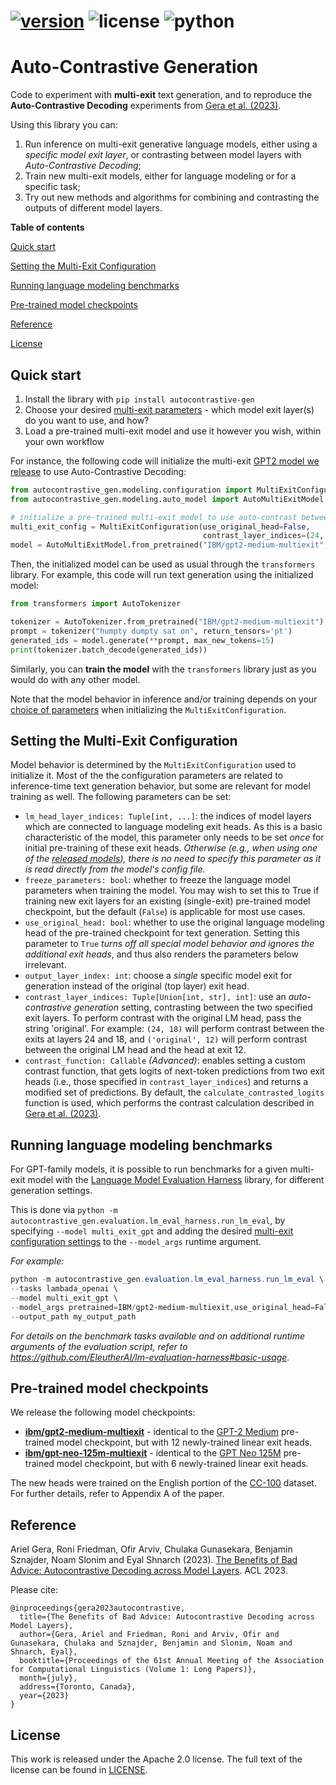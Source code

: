 # [![version](https://img.shields.io/pypi/v/autocontrastive-gen)](https://pypi.org/project/autocontrastive-gen/)  ![license](https://img.shields.io/github/license/IBM/auto-contrastive-generation)  ![python](https://img.shields.io/badge/python-3.9%20|%203.10-blue)
# Auto-Contrastive Generation

Code to experiment with **multi-exit** text generation, and to reproduce the **Auto-Contrastive Decoding** experiments from [Gera et al. (2023)](#reference). 

Using this library you can:

1. Run inference on multi-exit generative language models, either using a *specific model exit layer*, or contrasting between model layers with *Auto-Contrastive Decoding*;
2. Train new multi-exit models, either for language modeling or for a specific task;
3. Try out new methods and algorithms for combining and contrasting the outputs of different model layers.


**Table of contents**

[Quick start](#quick-start)

[Setting the Multi-Exit Configuration](#setting-the-multi-exit-configuration)

[Running language modeling benchmarks](#running-language-modeling-benchmarks)

[Pre-trained model checkpoints](#pre-trained-model-checkpoints)

[Reference](#reference)

[License](#license)

## Quick start
1. Install the library with `pip install autocontrastive-gen`
2. Choose your desired [multi-exit parameters](#setting-the-multi-exit-configuration) - which model exit layer(s) do you want to use, and how?
3. Load a pre-trained multi-exit model and use it however you wish, within your own workflow

For instance, the following code will initialize the multi-exit [GPT2 model we release](#pre-trained-model-checkpoints) to use Auto-Contrastive Decoding:
```python
from autocontrastive_gen.modeling.configuration import MultiExitConfiguration
from autocontrastive_gen.modeling.auto_model import AutoMultiExitModel

# initialize a pre-trained multi-exit model to use auto-contrast between layer 24 and layer 12
multi_exit_config = MultiExitConfiguration(use_original_head=False, 
                                           contrast_layer_indices=(24, 12))
model = AutoMultiExitModel.from_pretrained("IBM/gpt2-medium-multiexit", multi_exit_config=multi_exit_config)
```

Then, the initialized model can be used as usual through the `transformers` library. For example, this code will run text generation using the initialized model:

```python
from transformers import AutoTokenizer

tokenizer = AutoTokenizer.from_pretrained("IBM/gpt2-medium-multiexit")
prompt = tokenizer("humpty dumpty sat on", return_tensors='pt')
generated_ids = model.generate(**prompt, max_new_tokens=15)
print(tokenizer.batch_decode(generated_ids))
```
Similarly, you can **train the model** with the `transformers` library just as you would do with any other model.

Note that the model behavior in inference and/or training depends on your [choice of parameters](#setting-the-multi-exit-configuration) when initializing the `MultiExitConfiguration`.

## Setting the Multi-Exit Configuration
Model behavior is determined by the `MultiExitConfiguration` used to initialize it. Most of the the configuration parameters are related to inference-time text generation behavior, but some are relevant for model training as well. The following parameters can be set:

- `lm_head_layer_indices: Tuple[int, ...]`: the indices of model layers which are connected to language modeling exit heads. As this is a basic characteristic of the model, this parameter only needs to be set *once* for initial pre-training of these exit heads. *Otherwise (e.g., when using one of the [released models](#pre-trained-model-checkpoints)), there is no need to specify this parameter as it is read directly from the model's config file*.
- `freeze_parameters: bool`: whether to freeze the language model parameters when training the model. You may wish to set this to True if training new exit layers for an existing (single-exit) pre-trained model checkpoint, but the default (`False`) is applicable for most use cases.
- `use_original_head: bool`: whether to use the original language modeling head of the pre-trained checkpoint for text generation. Setting this parameter to `True` *turns off all special model behavior and ignores the additional exit heads*, and thus also renders the parameters below irrelevant.
- `output_layer_index: int`: choose a *single* specific model exit for generation instead of the original (top layer) exit head.
- `contrast_layer_indices: Tuple[Union[int, str], int]`: use an *auto-contrastive generation* setting, contrasting between the two specified exit layers. To perform contrast with the original LM head, pass the string 'original'. For example: `(24, 18)` will perform contrast between the exits at layers 24 and 18, and `('original', 12)` will perform contrast between the original LM head and the head at exit 12.
- `contrast_function: Callable` *(Advanced)*: enables setting a custom contrast function, that gets logits of next-token predictions from two exit heads (i.e., those specified in `contrast_layer_indices`) and returns a modified set of predictions. By default, the `calculate_contrasted_logits` function is used, which performs the contrast calculation described in [Gera et al. (2023)](#reference).


## Running language modeling benchmarks
For GPT-family models, it is possible to run benchmarks for a given multi-exit model with the [Language Model Evaluation Harness](https://github.com/EleutherAI/lm-evaluation-harness) library, for different generation settings.

This is done via `python -m autocontrastive_gen.evaluation.lm_eval_harness.run_lm_eval`, by specifying `--model multi_exit_gpt` and adding the desired [multi-exit configuration settings](#setting-the-multi-exit-configuration) to the `--model_args` runtime argument.

_For example:_
```powershell
python -m autocontrastive_gen.evaluation.lm_eval_harness.run_lm_eval \
--tasks lambada_openai \
--model multi_exit_gpt \
--model_args pretrained=IBM/gpt2-medium-multiexit,use_original_head=False,contrast_layer_indices='original;12' \
--output_path my_output_path
```
_For details on the benchmark tasks available and on additional runtime arguments of the evaluation script, refer to https://github.com/EleutherAI/lm-evaluation-harness#basic-usage._


## Pre-trained model checkpoints
We release the following model checkpoints:
- [**ibm/gpt2-medium-multiexit**](https://huggingface.co/ibm/gpt2-medium-multiexit) - identical to the [GPT-2 Medium](https://huggingface.co/gpt2-medium) pre-trained model checkpoint, but with 12 newly-trained linear exit heads.
- [**ibm/gpt-neo-125m-multiexit**](https://huggingface.co/ibm/gpt-neo-125m-multiexit) - identical to the [GPT Neo 125M](https://huggingface.co/EleutherAI/gpt-neo-125m) pre-trained model checkpoint, but with 6 newly-trained linear exit heads.

The new heads were trained on the English portion of the [CC-100](https://huggingface.co/datasets/cc100) dataset. For further details, refer to Appendix A of the paper. 

## Reference
Ariel Gera, Roni Friedman, Ofir Arviv, Chulaka Gunasekara, Benjamin Sznajder, Noam Slonim and Eyal Shnarch (2023). 
[The Benefits of Bad Advice: Autocontrastive Decoding across Model Layers](https://arxiv.org/abs/2305.01628). ACL 2023.

Please cite: 
```
@inproceedings{gera2023autocontrastive,
  title={The Benefits of Bad Advice: Autocontrastive Decoding across Model Layers},
  author={Gera, Ariel and Friedman, Roni and Arviv, Ofir and Gunasekara, Chulaka and Sznajder, Benjamin and Slonim, Noam and Shnarch, Eyal},
  booktitle={Proceedings of the 61st Annual Meeting of the Association for Computational Linguistics (Volume 1: Long Papers)},
  month={july},
  address={Toronto, Canada},
  year={2023}
}
```

## License
This work is released under the Apache 2.0 license. The full text of the license can be found in [LICENSE](LICENSE).
